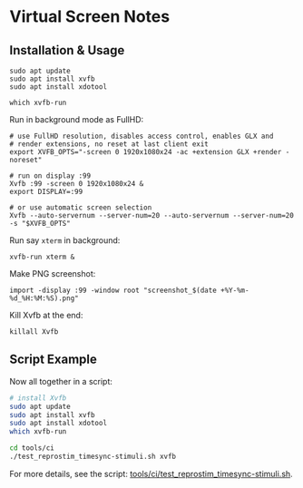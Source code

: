 # Virtual Screen Notes

## Installation & Usage

```shell
sudo apt update
sudo apt install xvfb
sudo apt install xdotool

which xvfb-run
```

Run in background mode as FullHD:
```shell
# use FullHD resolution, disables access control, enables GLX and
# render extensions, no reset at last client exit
export XVFB_OPTS="-screen 0 1920x1080x24 -ac +extension GLX +render -noreset"

# run on display :99
Xvfb :99 -screen 0 1920x1080x24 &
export DISPLAY=:99

# or use automatic screen selection
Xvfb --auto-servernum --server-num=20 --auto-servernum --server-num=20 -s "$XVFB_OPTS"

```
Run say `xterm` in background:
```shell
xvfb-run xterm &
```

Make PNG screenshot:
```shell
import -display :99 -window root "screenshot_$(date +%Y-%m-%d_%H:%M:%S).png"
```

Kill Xvfb at the end:
```shell
killall Xvfb
```

## Script Example

Now all together in a script:
```bash
# install Xvfb
sudo apt update
sudo apt install xvfb
sudo apt install xdotool
which xvfb-run

cd tools/ci
./test_reprostim_timesync-stimuli.sh xvfb
```

For more details, see the script: [tools/ci/test_reprostim_timesync-stimuli.sh](https://github.com/ReproNim/reprostim/blob/master/tools/ci/test_reprostim_timesync-stimuli.sh).
